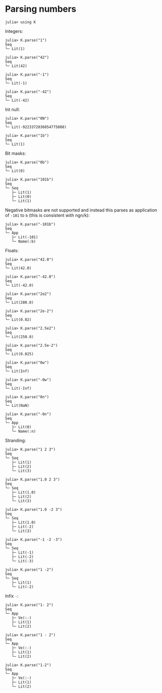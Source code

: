 # Parsing numbers

    julia> using K

Integers:

    julia> K.parse("1")
    Seq
    └─ Lit(1)

    julia> K.parse("42")
    Seq
    └─ Lit(42)

    julia> K.parse("-1")
    Seq
    └─ Lit(-1)

    julia> K.parse("-42")
    Seq
    └─ Lit(-42)

Int null:

    julia> K.parse("0N")
    Seq
    └─ Lit(-9223372036854775808)

    julia> K.parse("1b")
    Seq
    └─ Lit(1)

Bit masks:

    julia> K.parse("0b")
    Seq
    └─ Lit(0)

    julia> K.parse("101b")
    Seq
    └─ Seq
       ├─ Lit(1)
       ├─ Lit(0)
       └─ Lit(1)

Negative bitmasks are not supported and instead this parses as application of
`-101` to `b` (this is consistent with ngn/k):

    julia> K.parse("-101b")
    Seq
    └─ App
       ├─ Lit(-101)
       └─ Name(:b)

Floats:

    julia> K.parse("42.0")
    Seq
    └─ Lit(42.0)

    julia> K.parse("-42.0")
    Seq
    └─ Lit(-42.0)

    julia> K.parse("2e2")
    Seq
    └─ Lit(200.0)

    julia> K.parse("2e-2")
    Seq
    └─ Lit(0.02)

    julia> K.parse("2.5e2")
    Seq
    └─ Lit(250.0)

    julia> K.parse("2.5e-2")
    Seq
    └─ Lit(0.025)

    julia> K.parse("0w")
    Seq
    └─ Lit(Inf)

    julia> K.parse("-0w")
    Seq
    └─ Lit(-Inf)

    julia> K.parse("0n")
    Seq
    └─ Lit(NaN)

    julia> K.parse("-0n")
    Seq
    └─ App
       ├─ Lit(0)
       └─ Name(:n)

Stranding:

    julia> K.parse("1 2 3")
    Seq
    └─ Seq
       ├─ Lit(1)
       ├─ Lit(2)
       └─ Lit(3)

    julia> K.parse("1.0 2 3")
    Seq
    └─ Seq
       ├─ Lit(1.0)
       ├─ Lit(2)
       └─ Lit(3)

    julia> K.parse("1.0 -2 3")
    Seq
    └─ Seq
       ├─ Lit(1.0)
       ├─ Lit(-2)
       └─ Lit(3)

    julia> K.parse("-1 -2 -3")
    Seq
    └─ Seq
       ├─ Lit(-1)
       ├─ Lit(-2)
       └─ Lit(-3)

    julia> K.parse("1 -2")
    Seq
    └─ Seq
       ├─ Lit(1)
       └─ Lit(-2)

Infix `-`:

    julia> K.parse("1- 2")
    Seq
    └─ App
       ├─ Ve(:-)
       ├─ Lit(1)
       └─ Lit(2)

    julia> K.parse("1 - 2")
    Seq
    └─ App
       ├─ Ve(:-)
       ├─ Lit(1)
       └─ Lit(2)

    julia> K.parse("1-2")
    Seq
    └─ App
       ├─ Ve(:-)
       ├─ Lit(1)
       └─ Lit(2)

